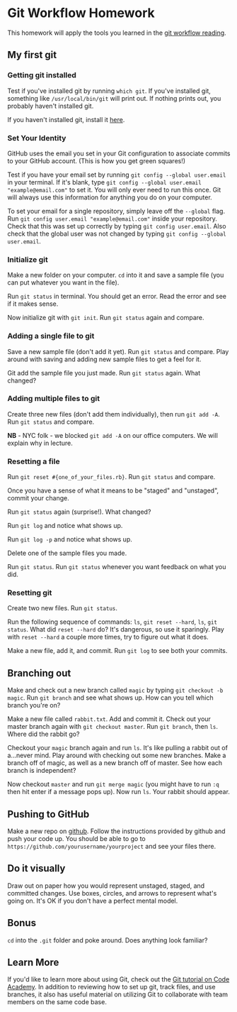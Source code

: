 # Git Workflow Homework

This homework will apply the tools you learned in the [git workflow reading][git-workflow].

[git-workflow]: ../readings/git-workflow.md

## My first git

### Getting git installed

Test if you've installed git by running `which git`.  If you've installed git,
something like `/usr/local/bin/git` will print out.  If nothing prints out, you
probably haven't installed git.

If you haven't installed git, install it [here](https://git-scm.com/book/en/v2/Getting-Started-Installing-Git).

### Set Your Identity

GitHub uses the email you set in your Git configuration to associate commits to
your GitHub account. (This is how you get green squares!)

Test if you have your email set by running `git config --global user.email` in
your terminal. If it's blank, type `git config --global user.email
"example@email.com"` to set it. You will only ever need to run this once. Git
will always use this information for anything you do on your computer.

To set your email for a single repository, simply leave off the `--global` flag.
Run `git config user.email "example@email.com"` inside your repository. Check
that this was set up correctly by typing `git config user.email`. Also check
that the global user was not changed by typing `git config --global user.email`.

### Initialize git

Make a new folder on your computer.  `cd` into it and save a sample file (you
can put whatever you want in the file).

Run `git status` in terminal.  You should get an error.  Read the error and see
if it makes sense.

Now initialize git with `git init`.  Run `git status` again and compare.

### Adding a single file to git

Save a new sample file (don't add it yet).  Run `git status` and compare. Play
around with saving and adding new sample files to get a feel for it.

Git add the sample file you just made.  Run `git status` again.  What changed?

### Adding multiple files to git

Create three new files (don't add them individually), then run `git add -A`. Run
`git status` and compare.

**NB** - NYC folk - we blocked `git add -A` on our office computers. We will
explain why in lecture.

### Resetting a file

Run `git reset #{one_of_your_files.rb}`.  Run `git status` and compare.

Once you have a sense of what it means to be "staged" and "unstaged", commit
your change.

Run `git status` again (surprise!).  What changed?

Run `git log` and notice what shows up.

Run `git log -p` and notice what shows up.

Delete one of the sample files you made.

Run `git status`.  Run `git status` whenever you want feedback on what you did.

### Resetting git

Create two new files.  Run `git status`.

Run the following sequence of commands: `ls`, `git reset --hard`, `ls`, `git
status`.  What did `reset --hard` do?  It's dangerous, so use it sparingly.
Play with `reset --hard` a couple more times, try to figure out what it does.

Make a new file, add it, and commit.  Run `git log` to see both your commits.

## Branching out

Make and check out a new branch called `magic` by typing `git checkout -b
magic`.  Run `git branch` and see what shows up.  How can you tell which branch
you're on?

Make a new file called `rabbit.txt`.  Add and commit it.  Check out your master
branch again with `git checkout master`.  Run `git branch`, then `ls`.  Where
did the rabbit go?

Checkout your `magic` branch again and run `ls`.  It's like pulling a rabbit out
of a...never mind.  Play around with checking out some new branches.  Make a
branch off of magic, as well as a new branch off of master.  See how each branch
is independent?

Now checkout `master` and run `git merge magic` (you might have to run `:q` then
hit enter if a message pops up).  Now run `ls`.  Your rabbit should appear.


## Pushing to GitHub

Make a new repo on [github](https://github.com/new).  Follow the instructions
provided by github and push your code up.  You should be able to go to
`https://github.com/yourusername/yourproject` and see your files there.

## Do it visually

Draw out on paper how you would represent unstaged, staged, and committed
changes.  Use boxes, circles, and arrows to represent what's going on.  It's OK
if you don't have a perfect mental model.

## Bonus

`cd` into the `.git` folder and poke around.  Does anything look familiar?

## Learn More

If you'd like to learn more about using Git, check out the
[Git tutorial on Code Academy][code-academy-git]. In addition to reviewing
how to set up git, track files, and use branches, it also has useful material
on utilizing Git to collaborate with team members on the same code base.

[code-academy-git]: https://www.codecademy.com/learn/learn-git
